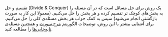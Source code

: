 تقسیم و حل (Divide & Conquer) یک روش برای حل مسائل است که در آن مسئله را به بخش‌های کوچک تر تقسیم کرده و هر بخش را حل می‌کنیم. (معمولا این کار به صورت بازگشتی انجام می‌شود) سپس به کمک جواب هر بخش مسئله‌ی کلی را حل می‌کنیم. برای آشنایی بیشتر با این روش، توضیحات الگوریتم [مرج سورت](/Shaazzz-Guide/Level1/sort/#_7) و همچنین مسئله‌ی [نابه‌جایی‌ها](/Shaazzz-Guide/Level1/sort/#_11) را مطالعه کنید.